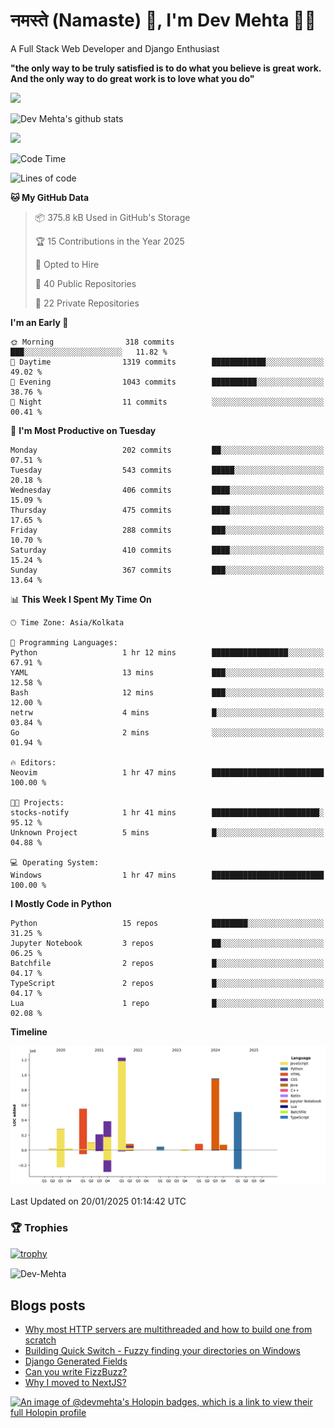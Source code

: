# नमस्ते (Namaste) :pray:, I'm Dev Mehta :man_technologist:
A Full Stack Web Developer and Django Enthusiast

**"the only way to be truly satisfied is to do what you believe is great work. And the only way to do great work is to love what you do"**

<img src="https://github-readme-stats.vercel.app/api?username=Dev-Mehta&show=reviews,discussions_started,discussions_answered,prs_merged,prs_merged_percentage" />

![Dev Mehta's github stats](https://github-readme-stats.vercel.app/api?username=Dev-Mehta&count_private=true&show_icons=true&theme=nightowl)

<img src="https://komarev.com/ghpvc/?username=Dev-Mehta" />

<!--START_SECTION:waka-->
![Code Time](http://img.shields.io/badge/Code%20Time-436%20hrs%2015%20mins-blue)

![Lines of code](https://img.shields.io/badge/From%20Hello%20World%20I%27ve%20Written-4.6%20million%20lines%20of%20code-blue)

**🐱 My GitHub Data** 

> 📦 375.8 kB Used in GitHub's Storage 
 > 
> 🏆 15 Contributions in the Year 2025
 > 
> 💼 Opted to Hire
 > 
> 📜 40 Public Repositories 
 > 
> 🔑 22 Private Repositories 
 > 
**I'm an Early 🐤** 

```text
🌞 Morning                318 commits         ███░░░░░░░░░░░░░░░░░░░░░░   11.82 % 
🌆 Daytime                1319 commits        ████████████░░░░░░░░░░░░░   49.02 % 
🌃 Evening                1043 commits        ██████████░░░░░░░░░░░░░░░   38.76 % 
🌙 Night                  11 commits          ░░░░░░░░░░░░░░░░░░░░░░░░░   00.41 % 
```
📅 **I'm Most Productive on Tuesday** 

```text
Monday                   202 commits         ██░░░░░░░░░░░░░░░░░░░░░░░   07.51 % 
Tuesday                  543 commits         █████░░░░░░░░░░░░░░░░░░░░   20.18 % 
Wednesday                406 commits         ████░░░░░░░░░░░░░░░░░░░░░   15.09 % 
Thursday                 475 commits         ████░░░░░░░░░░░░░░░░░░░░░   17.65 % 
Friday                   288 commits         ███░░░░░░░░░░░░░░░░░░░░░░   10.70 % 
Saturday                 410 commits         ████░░░░░░░░░░░░░░░░░░░░░   15.24 % 
Sunday                   367 commits         ███░░░░░░░░░░░░░░░░░░░░░░   13.64 % 
```


📊 **This Week I Spent My Time On** 

```text
🕑︎ Time Zone: Asia/Kolkata

💬 Programming Languages: 
Python                   1 hr 12 mins        █████████████████░░░░░░░░   67.91 % 
YAML                     13 mins             ███░░░░░░░░░░░░░░░░░░░░░░   12.58 % 
Bash                     12 mins             ███░░░░░░░░░░░░░░░░░░░░░░   12.00 % 
netrw                    4 mins              █░░░░░░░░░░░░░░░░░░░░░░░░   03.84 % 
Go                       2 mins              ░░░░░░░░░░░░░░░░░░░░░░░░░   01.94 % 

🔥 Editors: 
Neovim                   1 hr 47 mins        █████████████████████████   100.00 % 

🐱‍💻 Projects: 
stocks-notify            1 hr 41 mins        ████████████████████████░   95.12 % 
Unknown Project          5 mins              █░░░░░░░░░░░░░░░░░░░░░░░░   04.88 % 

💻 Operating System: 
Windows                  1 hr 47 mins        █████████████████████████   100.00 % 
```

**I Mostly Code in Python** 

```text
Python                   15 repos            ████████░░░░░░░░░░░░░░░░░   31.25 % 
Jupyter Notebook         3 repos             ██░░░░░░░░░░░░░░░░░░░░░░░   06.25 % 
Batchfile                2 repos             █░░░░░░░░░░░░░░░░░░░░░░░░   04.17 % 
TypeScript               2 repos             █░░░░░░░░░░░░░░░░░░░░░░░░   04.17 % 
Lua                      1 repo              █░░░░░░░░░░░░░░░░░░░░░░░░   02.08 % 
```



**Timeline**

![Lines of Code chart](https://raw.githubusercontent.com/Dev-Mehta/Dev-Mehta/master/assets/bar_graph.png)


 Last Updated on 20/01/2025 01:14:42 UTC
<!--END_SECTION:waka-->

### 🏆 Trophies
[![trophy](https://github-profile-trophy.vercel.app/?username=Dev-Mehta&row=2&column=3&margin-w=15&margin-h=15&no-bg=true&frame=false&theme=onestar)](https://github.com/ryo-ma/github-profile-trophy)

<img align="center" src="https://github-readme-streak-stats.herokuapp.com/?user=Dev-Mehta&" alt="Dev-Mehta" />

## Blogs posts<!-- BLOG-POST-LIST:START -->
- [Why most HTTP servers are multithreaded and how to build one from scratch](https://simplifiedweb.netlify.app/why-most-http-servers-are-multithreaded-and-how-to-build-one-from-scratch)
- [Building Quick Switch - Fuzzy finding your directories on Windows](https://simplifiedweb.netlify.app/building-quick-switch-fuzzy-find-through-your-directories)
- [Django Generated Fields](https://simplifiedweb.netlify.app/django-generated-fields)
- [Can you write FizzBuzz?](https://simplifiedweb.netlify.app/can-you-write-fizzbuzz)
- [Why I moved to NextJS?](https://simplifiedweb.netlify.app/why-i-moved-to-nextjs)
<!-- BLOG-POST-LIST:END -->

[![An image of @devmehta's Holopin badges, which is a link to view their full Holopin profile](https://holopin.me/devmehta)](https://holopin.io/@devmehta)
